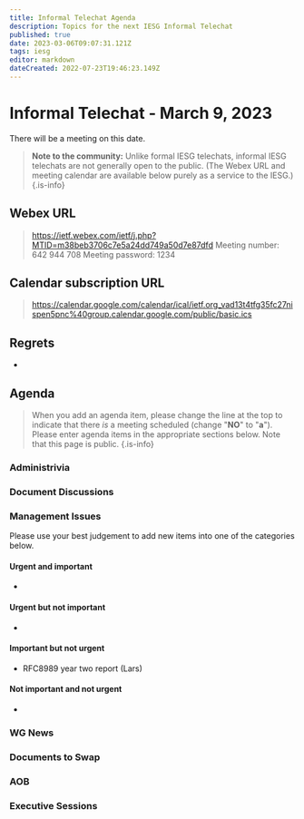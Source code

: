 ```yaml
---
title: Informal Telechat Agenda
description: Topics for the next IESG Informal Telechat
published: true
date: 2023-03-06T09:07:31.121Z
tags: iesg
editor: markdown
dateCreated: 2022-07-23T19:46:23.149Z
---
```


# Informal Telechat - March 9, 2023
 There will be a meeting on this date.

> **Note to the community:** Unlike formal IESG telechats, informal IESG telechats are not generally open to the public. (The Webex URL and meeting calendar are available below purely as a service to the IESG.)
{.is-info}


## Webex URL

> https://ietf.webex.com/ietf/j.php?MTID=m38beb3706c7e5a24dd749a50d7e87dfd
Meeting number: 642 944 708
Meeting password: 1234 

## Calendar subscription URL

> https://calendar.google.com/calendar/ical/ietf.org_vad13t4tfg35fc27nispen5pnc%40group.calendar.google.com/public/basic.ics


## Regrets

* 

## Agenda

> When you add an agenda item, please change the line at the top to indicate that there *is* a meeting scheduled (change "**NO**" to "**a**"). Please enter agenda items in the appropriate sections below.
Note that this page is public.
{.is-info}

### Administrivia

### Document Discussions

### Management Issues

Please use your best judgement to add new items into one of the categories below.

#### Urgent and important
* 

#### Urgent but not important
* 

#### Important but not urgent
* RFC8989 year two report (Lars)

#### Not important and not urgent
* 


### WG News 

### Documents to Swap 

### AOB

### Executive Sessions

